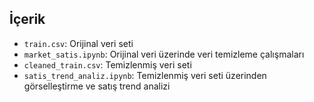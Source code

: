 ## İçerik
- `train.csv`: Orijinal veri seti
- `market_satis.ipynb`: Orijinal veri üzerinde veri temizleme çalışmaları
- `cleaned_train.csv`: Temizlenmiş veri seti
- `satis_trend_analiz.ipynb`: Temizlenmiş veri seti üzerinden görselleştirme ve satış trend analizi
